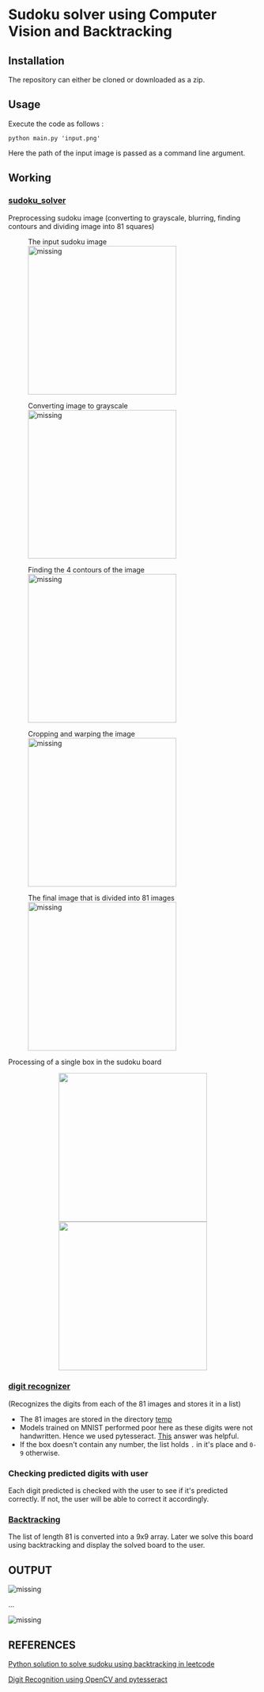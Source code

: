 # Sudoku solver using Computer Vision and Backtracking

## Installation
The repository can either be cloned or downloaded as a zip.

## Usage
Execute the code as follows :
```python3
python main.py 'input.png'
```

Here the path of the input image is passed as a command line argument.

## Working


### [sudoku_solver](https://github.com/SurajSubramanian/SudokuSolver/blob/master/sudoku_solver.py)

Preprocessing sudoku image (converting to grayscale, blurring, finding contours and dividing image into 81 squares)

<figure>
    <figcaption>The input sudoku image</figcaption>
    <img src="https://github.com/SurajSubramanian/SudokuSolver/blob/master/images/input.png" width="300" alt='missing'/>
</figure>

<figure>
    <figcaption>Converting image to grayscale</figcaption>
    <img src="https://github.com/SurajSubramanian/SudokuSolver/blob/master/images/gray.png" width="300" alt='missing'/>
</figure>

<figure>
    <figcaption>Finding the 4 contours of the image</figcaption>
    <img src="https://github.com/SurajSubramanian/SudokuSolver/blob/master/images/out.png" width="300" alt='missing'/>
</figure>

<figure>
    <figcaption>Cropping and warping the image</figcaption>
    <img src="https://github.com/SurajSubramanian/SudokuSolver/blob/master/images/gray2.png" width="300" alt='missing'/>
</figure>

<figure>
    <figcaption>The final image that is divided into 81 images</figcaption>
    <img src="https://github.com/SurajSubramanian/SudokuSolver/blob/master/images/my.png" width="300" alt='missing'/>
</figure>

Processing of a single box in the sudoku board 

<p float="left" align="middle">
   <img src="https://github.com/SurajSubramanian/SudokuSolver/blob/master/images/my_01_04_initial.png" width="300" />
    <img src="/https://github.com/SurajSubramanian/SudokuSolver/blob/master/images/my_01_04_final.png" width="300" /> 
</p>

### [digit recognizer](https://github.com/SurajSubramanian/SudokuSolver/blob/master/digit_recognizer.py)

(Recognizes the digits from each of the 81 images and stores it in a list)

- The 81 images are stored in the directory [temp](https://github.com/SurajSubramanian/SudokuSolver/tree/master/temp)
- Models trained on MNIST performed poor here as these digits were not handwritten. Hence we used pytesseract. [This](https://stackoverflow.com/a/58032585/10077354) answer was helpful.
- If the box doesn't contain any number, the list holds `.` in it's place and `0-9` otherwise.

### Checking predicted digits with user

Each digit predicted is checked with the user to see if it's predicted correctly. If not, the user will be able to correct it accordingly. 

### [Backtracking](https://github.com/SurajSubramanian/SudokuSolver/blob/master/backtracking.py)

The list of length 81 is converted into a 9x9 array. Later we solve this board using backtracking and display the solved board to the user.

## OUTPUT

<img src="https://github.com/SurajSubramanian/SudokuSolver/blob/master/images/output1.png" alt='missing'/>

...

<img src="https://github.com/SurajSubramanian/SudokuSolver/blob/master/images/output2.png" alt='missing'/>

## REFERENCES 

[Python solution to solve sudoku using backtracking in leetcode](https://leetcode.com/problems/sudoku-solver/discuss/15959/Accepted-Python-solution)

[Digit Recognition using OpenCV and pytesseract](https://stackoverflow.com/a/58032585/10077354)
